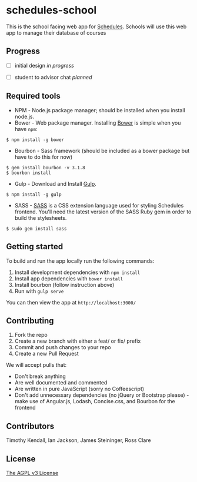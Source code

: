 schedules-school
================

This is the school facing web app for [Schedules](https://github.com/timkendall/schedules). Schools will use this web app to manage their database of courses


## Progress
- [ ] initial design *in progress*
- [ ] student to advisor chat *planned*


## Required tools
* NPM - Node.js package manager; should be installed when you install node.js.
* Bower - Web package manager. Installing [Bower](http://bower.io/) is simple when you have `npm`:

```
$ npm install -g bower
```

* Bourbon - Sass framework (should be included as a bower package but have to do this for now)

```
$ gem install bourbon -v 3.1.8
$ bourbon install
```

* Gulp - Download and Install [Gulp](http://gulpjs.com/).

```
$ npm install -g gulp
```
* SASS - [SASS](http://sass-lang.com) is a CSS extension language used for styling Schedules frontend. You'll need the latest version of the SASS Ruby gem in order to build the stylesheets.

```
$ sudo gem install sass
```


## Getting started
To build and run the app locally run the following commands:

1. Install development dependencies with `npm install`
2. Install app dependencies with `bower install`
3. Install bourbon (follow instruction above)
4. Run with `gulp serve`

You can then view the app at `http://localhost:3000/`

## Contributing
1. Fork the repo
2. Create a new branch with either a feat/ or fix/ prefix
3. Commit and push changes to your repo
4. Create a new Pull Request

We will accept pulls that:
* Don't break anything
* Are well documented and commented
* Are written in pure JavaScript (sorry no Coffeescript)
* Don't add unnecessary dependencies (no jQuery or Bootstrap please) - make use of Angular.js, Lodash, Concise.css, and Bourbon for the frontend

## Contributors
Timothy Kendall, Ian Jackson, James Steininger, Ross Clare

## License
[The AGPL v3 License](http://www.gnu.org/licenses/agpl-3.0.html)

